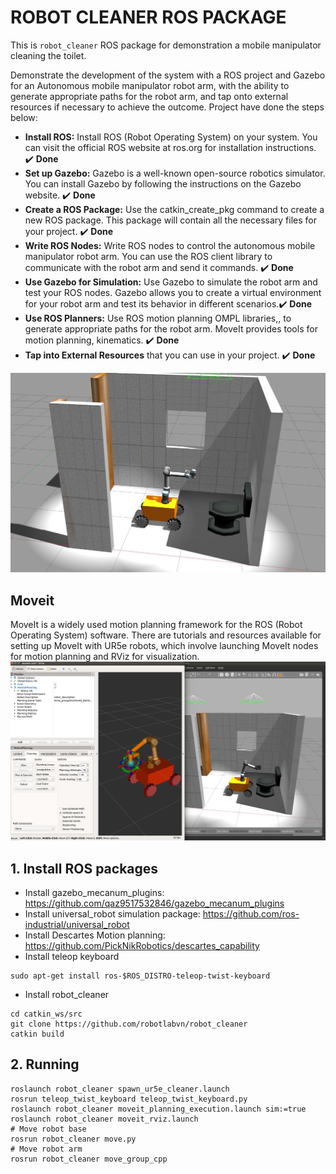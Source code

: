 # ROBOT CLEANER ROS PACKAGE

This is ``robot_cleaner`` ROS package for demonstration a mobile manipulator cleaning the toilet.

Demonstrate the development of the system with a ROS project and Gazebo for an Autonomous mobile manipulator robot arm, with the ability to generate appropriate paths for the robot arm, and tap onto external resources if necessary to achieve the outcome.
Project have done the steps below:
- **Install ROS:** Install ROS (Robot Operating System) on your system. You can visit the official ROS website at ros.org for installation instructions. :heavy_check_mark:  **Done**
- **Set up Gazebo:** Gazebo is a well-known open-source robotics simulator. You can install Gazebo by following the instructions on the Gazebo website. :heavy_check_mark:  **Done**
- **Create a ROS Package:** Use the catkin_create_pkg command to create a new ROS package. This package will contain all the necessary files for your project. :heavy_check_mark:  **Done**
- **Write ROS Nodes:** Write ROS nodes to control the autonomous mobile manipulator robot arm. You can use the ROS client library to communicate with the robot arm and send it commands. :heavy_check_mark:  **Done**
- **Use Gazebo for Simulation:** Use Gazebo to simulate the robot arm and test your ROS nodes. Gazebo allows you to create a virtual environment for your robot arm and test its behavior in different scenarios.:heavy_check_mark:  **Done**
- **Use ROS Planners:** Use ROS motion planning OMPL libraries,, to generate appropriate paths for the robot arm. MoveIt provides tools for motion planning, kinematics. :heavy_check_mark:  **Done**
- **Tap into External Resources** that you can use in your project. :heavy_check_mark:  **Done**

![robot cleaner](./fig/robot_cleaner_01.png)

## Moveit
MoveIt is a widely used motion planning framework for the ROS (Robot Operating System) software. There are tutorials and resources available for setting up MoveIt with UR5e robots, which involve launching MoveIt nodes for motion planning and RViz for visualization.
![robot cleaner Moveit](./fig/robot_cleaner_2.png)

## 1. Install ROS packages
-  Install gazebo_mecanum_plugins: https://github.com/qaz9517532846/gazebo_mecanum_plugins
- Install universal_robot simulation package: https://github.com/ros-industrial/universal_robot
- Install Descartes Motion planning: https://github.com/PickNikRobotics/descartes_capability
- Install teleop keyboard 
```
sudo apt-get install ros-$ROS_DISTRO-teleop-twist-keyboard
```

- Install robot_cleaner
```
cd catkin_ws/src
git clone https://github.com/robotlabvn/robot_cleaner
catkin build
```

## 2. Running 
```
roslaunch robot_cleaner spawn_ur5e_cleaner.launch
rosrun teleop_twist_keyboard teleop_twist_keyboard.py 
roslaunch robot_cleaner moveit_planning_execution.launch sim:=true
roslaunch robot_cleaner moveit_rviz.launch
# Move robot base
rosrun robot_cleaner move.py
# Move robot arm
rosrun robot_cleaner move_group_cpp
```

